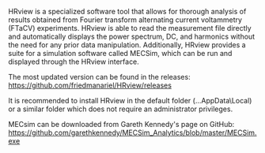 HRview is a specialized software tool that allows for thorough analysis of results obtained from Fourier transform alternating current voltammetry (FTaCV) experiments. HRview is able to read the measurement file directly and automatically displays the power spectrum, DC, and harmonics without the need for any prior data manipulation. Additionally, HRview provides a suite for a simulation software called MECSim, which can be run and displayed through the HRview interface.

The most updated version can be found in the releases: https://github.com/friedmanariel/HRview/releases

It is recommended to install HRview in the default folder (...AppData\Local\) or a similar folder which does not require an administrator privileges.

MECsim can be downloaded from Gareth Kennedy's page on GitHub: https://github.com/garethkennedy/MECSim_Analytics/blob/master/MECSim.exe

